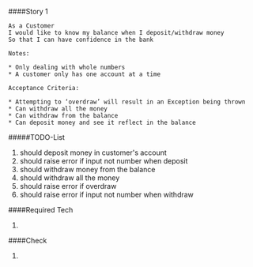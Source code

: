 ####Story 1

```
As a Customer 
I would like to know my balance when I deposit/withdraw money 
So that I can have confidence in the bank

Notes:

* Only dealing with whole numbers
* A customer only has one account at a time

Acceptance Criteria:

* Attempting to ‘overdraw’ will result in an Exception being thrown
* Can withdraw all the money
* Can withdraw from the balance
* Can deposit money and see it reflect in the balance

```

#####TODO-List

1. should deposit money in customer's account
5. should raise error if input not number when deposit
2. should withdraw money from the balance
3. should withdraw all the money
4. should raise error if overdraw
5. should raise error if input not number when withdraw

####Required Tech

1. 

####Check

1. 
